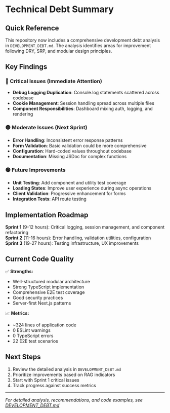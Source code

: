 # Technical Debt Summary

## Quick Reference

This repository now includes a comprehensive development debt analysis in `DEVELOPMENT_DEBT.md`. The analysis identifies areas for improvement following DRY, SRP, and modular design principles.

## Key Findings

### 🔴 Critical Issues (Immediate Attention)
- **Debug Logging Duplication**: Console.log statements scattered across codebase
- **Cookie Management**: Session handling spread across multiple files
- **Component Responsibilities**: Dashboard mixing auth, logging, and rendering

### 🟡 Moderate Issues (Next Sprint)
- **Error Handling**: Inconsistent error response patterns
- **Form Validation**: Basic validation could be more comprehensive
- **Configuration**: Hard-coded values throughout codebase
- **Documentation**: Missing JSDoc for complex functions

### 🟢 Future Improvements
- **Unit Testing**: Add component and utility test coverage
- **Loading States**: Improve user experience during async operations
- **Client Validation**: Progressive enhancement for forms
- **Integration Tests**: API route testing

## Implementation Roadmap

**Sprint 1** (9-12 hours): Critical logging, session management, and component refactoring  
**Sprint 2** (11-16 hours): Error handling, validation utilities, configuration  
**Sprint 3** (19-27 hours): Testing infrastructure, UX improvements  

## Current Code Quality

✅ **Strengths:**
- Well-structured modular architecture
- Strong TypeScript implementation
- Comprehensive E2E test coverage
- Good security practices
- Server-first Next.js patterns

📈 **Metrics:**
- ~324 lines of application code
- 0 ESLint warnings
- 0 TypeScript errors
- 22 E2E test scenarios

## Next Steps

1. Review the detailed analysis in `DEVELOPMENT_DEBT.md`
2. Prioritize improvements based on RAG indicators
3. Start with Sprint 1 critical issues
4. Track progress against success metrics

---

*For detailed analysis, recommendations, and code examples, see [DEVELOPMENT_DEBT.md](./DEVELOPMENT_DEBT.md)*